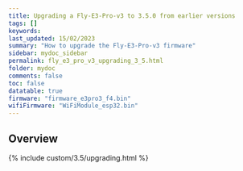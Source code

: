 ```yaml
---
title: Upgrading a Fly-E3-Pro-v3 to 3.5.0 from earlier versions
tags: []
keywords: 
last_updated: 15/02/2023
summary: "How to upgrade the Fly-E3-Pro-v3 firmware"
sidebar: mydoc_sidebar
permalink: fly_e3_pro_v3_upgrading_3_5.html
folder: mydoc
comments: false
toc: false
datatable: true
firmware: "firmware_e3pro3_f4.bin"
wifiFirmware: "WiFiModule_esp32.bin"
---
```


## Overview

{% include custom/3.5/upgrading.html %}

